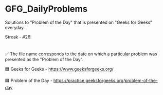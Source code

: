 # GFG_DailyProblems
Solutions to "Problem of the Day" that is presented on "Geeks for Geeks" everyday.

Streak - #26!
#
✅ The file name corresponds to the date on which a particular problem was presented as the "Problem of the Day".

🟦 Geeks for Geeks - https://www.geeksforgeeks.org/

🟦 Problem of the Day - https://practice.geeksforgeeks.org/problem-of-the-day
#